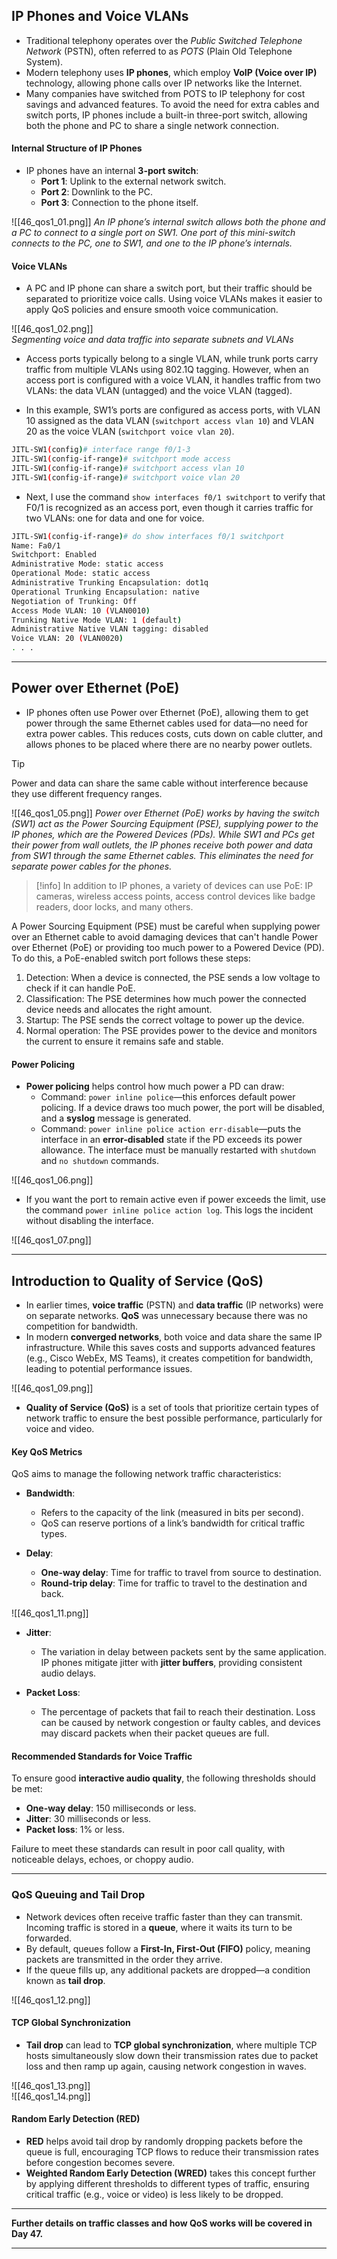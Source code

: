 ## IP Phones and Voice VLANs

- Traditional telephony operates over the *Public Switched Telephone Network* (PSTN), often referred to as *POTS* (Plain Old Telephone System).
- Modern telephony uses **IP phones**, which employ **VoIP (Voice over IP)** technology, allowing phone calls over IP networks like the Internet.
- Many companies have switched from POTS to IP telephony for cost savings and advanced features. To avoid the need for extra cables and switch ports, IP phones include a built-in three-port switch, allowing both the phone and PC to share a single network connection.

#### Internal Structure of IP Phones

- IP phones have an internal **3-port switch**:
  - **Port 1**: Uplink to the external network switch.
  - **Port 2**: Downlink to the PC.
  - **Port 3**: Connection to the phone itself.

![[46_qos1_01.png]]
*An IP phone’s internal switch allows both the phone and a PC to connect to a single port on SW1. One port of this mini-switch connects to the PC, one to SW1, and one to the IP phone’s internals.*

#### Voice VLANs

- A PC and IP phone can share a switch port, but their traffic should be separated to prioritize voice calls. Using voice VLANs makes it easier to apply QoS policies and ensure smooth voice communication.

![[46_qos1_02.png]]    
*Segmenting voice and data traffic into separate subnets and VLANs*

- Access ports typically belong to a single VLAN, while trunk ports carry traffic from multiple VLANs using 802.1Q tagging. However, when an access port is configured with a voice VLAN, it handles traffic from two VLANs: the data VLAN (untagged) and the voice VLAN (tagged).

- In this example, SW1’s ports are configured as access ports, with VLAN 10 assigned as the data VLAN (`switchport access vlan 10`) and VLAN 20 as the voice VLAN (`switchport voice vlan 20`).

```bash
JITL-SW1(config)# interface range f0/1-3
JITL-SW1(config-if-range)# switchport mode access
JITL-SW1(config-if-range)# switchport access vlan 10
JITL-SW1(config-if-range)# switchport voice vlan 20
```
- Next, I use the command `show interfaces f0/1 switchport` to verify that F0/1 is recognized as an access port, even though it carries traffic for two VLANs: one for data and one for voice.

```bash
JITL-SW1(config-if-range)# do show interfaces f0/1 switchport
Name: Fa0/1
Switchport: Enabled
Administrative Mode: static access     
Operational Mode: static access
Administrative Trunking Encapsulation: dot1q
Operational Trunking Encapsulation: native
Negotiation of Trunking: Off
Access Mode VLAN: 10 (VLAN0010)
Trunking Native Mode VLAN: 1 (default)
Administrative Native VLAN tagging: disabled
Voice VLAN: 20 (VLAN0020)
. . .
```


---

## Power over Ethernet (PoE)

- IP phones often use Power over Ethernet (PoE), allowing them to get power through the same Ethernet cables used for data—no need for extra power cables. This reduces costs, cuts down on cable clutter, and allows phones to be placed where there are no nearby power outlets.

>[!tip] 
> Power and data can share the same cable without interference because they use different frequency ranges.

![[46_qos1_05.png]]
*Power over Ethernet (PoE) works by having the switch (SW1) act as the Power Sourcing Equipment (PSE), supplying power to the IP phones, which are the Powered Devices (PDs). While SW1 and PCs get their power from wall outlets, the IP phones receive both power and data from SW1 through the same Ethernet cables. This eliminates the need for separate power cables for the phones.*


> [!info]
> In addition to IP phones, a variety of devices can use PoE: IP cameras, wireless access points, access control devices like badge readers, door locks, and many others.

A Power Sourcing Equipment (PSE) must be careful when supplying power over an Ethernet cable to avoid damaging devices that can't handle Power over Ethernet (PoE) or providing too much power to a Powered Device (PD). To do this, a PoE-enabled switch port follows these steps:

1.  Detection: When a device is connected, the PSE sends a low voltage to check if it can handle PoE.
2. Classification: The PSE determines how much power the connected device needs and allocates the right amount.
3. Startup: The PSE sends the correct voltage to power up the device.
4. Normal operation: The PSE provides power to the device and monitors the current to ensure it remains safe and stable.


#### Power Policing

- **Power policing** helps control how much power a PD can draw:
  - Command: `power inline police`—this enforces default power policing. If a device draws too much power, the port will be disabled, and a **syslog** message is generated.
  - Command: `power inline police action err-disable`—puts the interface in an **error-disabled** state if the PD exceeds its power allowance. The interface must be manually restarted with `shutdown` and `no shutdown` commands.

![[46_qos1_06.png]]

- If you want the port to remain active even if power exceeds the limit, use the command `power inline police action log`. This logs the incident without disabling the interface.

![[46_qos1_07.png]]  

---

## Introduction to Quality of Service (QoS)

- In earlier times, **voice traffic** (PSTN) and **data traffic** (IP networks) were on separate networks. **QoS** was unnecessary because there was no competition for bandwidth.
- In modern **converged networks**, both voice and data share the same IP infrastructure. While this saves costs and supports advanced features (e.g., Cisco WebEx, MS Teams), it creates competition for bandwidth, leading to potential performance issues.

![[46_qos1_09.png]]

- **Quality of Service (QoS)** is a set of tools that prioritize certain types of network traffic to ensure the best possible performance, particularly for voice and video.

#### Key QoS Metrics

QoS aims to manage the following network traffic characteristics:

- **Bandwidth**:
  - Refers to the capacity of the link (measured in bits per second).
  - QoS can reserve portions of a link’s bandwidth for critical traffic types.
  
- **Delay**:
  - **One-way delay**: Time for traffic to travel from source to destination.
  - **Round-trip delay**: Time for traffic to travel to the destination and back.

![[46_qos1_11.png]]

- **Jitter**:
  - The variation in delay between packets sent by the same application. IP phones mitigate jitter with **jitter buffers**, providing consistent audio delays.
  
- **Packet Loss**:
  - The percentage of packets that fail to reach their destination. Loss can be caused by network congestion or faulty cables, and devices may discard packets when their packet queues are full.

#### Recommended Standards for Voice Traffic

To ensure good **interactive audio quality**, the following thresholds should be met:

- **One-way delay**: 150 milliseconds or less.
- **Jitter**: 30 milliseconds or less.
- **Packet loss**: 1% or less.

Failure to meet these standards can result in poor call quality, with noticeable delays, echoes, or choppy audio.

---

### QoS Queuing and Tail Drop

- Network devices often receive traffic faster than they can transmit. Incoming traffic is stored in a **queue**, where it waits its turn to be forwarded.
- By default, queues follow a **First-In, First-Out (FIFO)** policy, meaning packets are transmitted in the order they arrive.
- If the queue fills up, any additional packets are dropped—a condition known as **tail drop**.

![[46_qos1_12.png]]

#### TCP Global Synchronization

- **Tail drop** can lead to **TCP global synchronization**, where multiple TCP hosts simultaneously slow down their transmission rates due to packet loss and then ramp up again, causing network congestion in waves.

![[46_qos1_13.png]]  
![[46_qos1_14.png]]

#### Random Early Detection (RED)

- **RED** helps avoid tail drop by randomly dropping packets before the queue is full, encouraging TCP flows to reduce their transmission rates before congestion becomes severe.
- **Weighted Random Early Detection (WRED)** takes this concept further by applying different thresholds to different types of traffic, ensuring critical traffic (e.g., voice or video) is less likely to be dropped.

---

**Further details on traffic classes and how QoS works will be covered in Day 47.**

---
